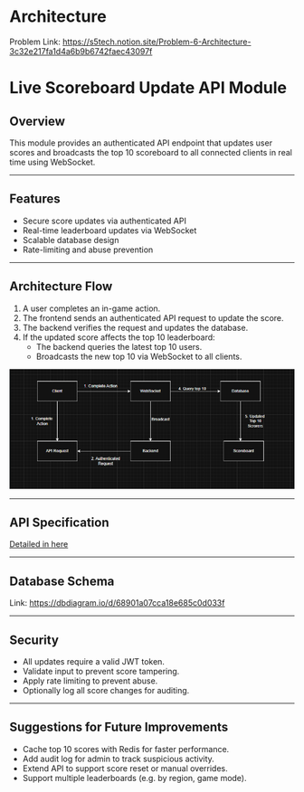 # Architecture

Problem Link: https://s5tech.notion.site/Problem-6-Architecture-3c32e217fa1d4a6b9b6742faec43097f

# Live Scoreboard Update API Module

## Overview

This module provides an authenticated API endpoint that updates user scores and broadcasts the top 10 scoreboard to all connected clients in real time using WebSocket.

---

## Features

- Secure score updates via authenticated API
- Real-time leaderboard updates via WebSocket
- Scalable database design
- Rate-limiting and abuse prevention

---

## Architecture Flow

1. A user completes an in-game action.
2. The frontend sends an authenticated API request to update the score.
3. The backend verifies the request and updates the database.
4. If the updated score affects the top 10 leaderboard:
   - The backend queries the latest top 10 users.
   - Broadcasts the new top 10 via WebSocket to all clients.

![Scoreboard Architecture](./architecture-overflow.png)

---

## API Specification

[Detailed in here](./API.md)

---

## Database Schema

Link: https://dbdiagram.io/d/68901a07cca18e685c0d033f

---

## Security

- All updates require a valid JWT token.
- Validate input to prevent score tampering.
- Apply rate limiting to prevent abuse.
- Optionally log all score changes for auditing.

---

## Suggestions for Future Improvements

- Cache top 10 scores with Redis for faster performance.
- Add audit log for admin to track suspicious activity.
- Extend API to support score reset or manual overrides.
- Support multiple leaderboards (e.g. by region, game mode).

